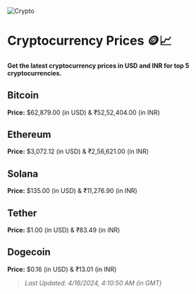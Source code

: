 
![Crypto](https://www.techguide.com.au/wp-content/uploads/2020/11/crypto3.jpeg)

# Cryptocurrency Prices 🪙📈

#### Get the latest cryptocurrency prices in USD and INR for top 5 cryptocurrencies.

## Bitcoin

**Price:** $62,879.00 (in USD) & ₹52,52,404.00 (in INR)

## Ethereum

**Price:** $3,072.12 (in USD) & ₹2,56,621.00 (in INR)

## Solana

**Price:** $135.00 (in USD) & ₹11,276.90 (in INR)

## Tether

**Price:** $1.00 (in USD) & ₹83.49 (in INR)

## Dogecoin

**Price:** $0.16 (in USD) & ₹13.01 (in INR)

> _Last Updated: 4/16/2024, 4:10:50 AM (in GMT)_
